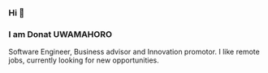 ### Hi 👋 
### I am Donat UWAMAHORO

Software Engineer, Business advisor and Innovation promotor.
I like remote jobs, currently looking for new opportunities.



